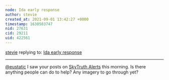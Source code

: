 ```yaml
---
node: Ida early response
author: stevie
created_at: 2021-09-01 13:42:27 +0000
timestamp: 1630503747
nid: 27631
cid: 29211
uid: 422561
---
```




[stevie](../profile/stevie) replying to: [Ida early response](../notes/eustatic/08-29-2021/ida-early-response)

----
[@eustatic](/profile/eustatic) I saw your posts on [SkyTruth Alerts](https://alerts.skytruth.org/aoi/aa0752d6-0a81-fcbf-bdc6-a3ba0b8ba1db) this morning. Is there anything people can do to help? Any imagery to go through yet?